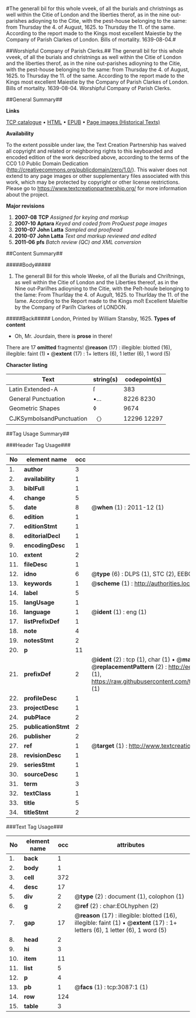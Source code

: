 #The generall bil for this whole vveek, of all the burials and christnings as well within the Citie of London and the liberties therof, as in the nine out-parishes adioyning to the Citie, with the pest-house belonging to the same: from Thursday the 4. of August, 1625. to Thursday the 11. of the same. According to the report made to the Kings most excellent Maiestie by the Company of Parish Clarkes of London. Bills of mortality. 1639-08-04.#

##Worshipful Company of Parish Clerks.##
The generall bil for this whole vveek, of all the burials and christnings as well within the Citie of London and the liberties therof, as in the nine out-parishes adioyning to the Citie, with the pest-house belonging to the same: from Thursday the 4. of August, 1625. to Thursday the 11. of the same. According to the report made to the Kings most excellent Maiestie by the Company of Parish Clarkes of London.
Bills of mortality. 1639-08-04.
Worshipful Company of Parish Clerks.

##General Summary##

**Links**

[TCP catalogue](http://www.ota.ox.ac.uk/tcp/)  • 
[HTML](http://tei.it.ox.ac.uk/tcp/Texts-HTML/free/A06/A06265.html)  • 
[EPUB](http://tei.it.ox.ac.uk/tcp/Texts-EPUB/free/A06/A06265.epub) • 
[Page images (Historical Texts)](https://historicaltexts.jisc.ac.uk/eebo-99838699e)

**Availability**

To the extent possible under law, the Text Creation Partnership has waived all copyright and related or neighboring rights to this keyboarded and encoded edition of the work described above, according to the terms of the CC0 1.0 Public Domain Dedication (http://creativecommons.org/publicdomain/zero/1.0/). This waiver does not extend to any page images or other supplementary files associated with this work, which may be protected by copyright or other license restrictions. Please go to https://www.textcreationpartnership.org/ for more information about the project.

**Major revisions**

1. __2007-08__ __TCP__ *Assigned for keying and markup*
1. __2007-10__ __Aptara__ *Keyed and coded from ProQuest page images*
1. __2010-07__ __John Latta__ *Sampled and proofread*
1. __2010-07__ __John Latta__ *Text and markup reviewed and edited*
1. __2011-06__ __pfs__ *Batch review (QC) and XML conversion*

##Content Summary##

#####Body#####

1. The generall Bil for this whole Weeke,
of all the Burials and Chriſtnings, as well within
the Citie of London and the Liberties thereof, as in the
Nine out-Pariſhes adioyning to the Citie, with the Peſt-houſe
belonging to the ſame: From Thurſday the 4. of
Auguſt, 1625. to Thurſday the 11. of the ſame.
According to the Report made to the Kings
moſt Excellent Maieſtie by the Company
of Pariſh Clarkes of
LONDON.

#####Back#####
London, Printed by William Stansby, 1625.
**Types of content**

  * Oh, Mr. Jourdain, there is **prose** in there!

There are 17 **omitted** fragments! 
 @__reason__ (17) : illegible: blotted (16), illegible: faint (1)  •  @__extent__ (17) : 1+ letters (6), 1 letter (6), 1 word (5)

**Character listing**


|Text|string(s)|codepoint(s)|
|---|---|---|
|Latin Extended-A|ſ|383|
|General Punctuation|•…|8226 8230|
|Geometric Shapes|◊|9674|
|CJKSymbolsandPunctuation|〈〉|12296 12297|

##Tag Usage Summary##

###Header Tag Usage###

|No|element name|occ|attributes|
|---|---|---|---|
|1.|__author__|3||
|2.|__availability__|1||
|3.|__biblFull__|1||
|4.|__change__|5||
|5.|__date__|8| @__when__ (1) : 2011-12 (1)|
|6.|__edition__|1||
|7.|__editionStmt__|1||
|8.|__editorialDecl__|1||
|9.|__encodingDesc__|1||
|10.|__extent__|2||
|11.|__fileDesc__|1||
|12.|__idno__|6| @__type__ (6) : DLPS (1), STC (2), EEBO-CITATION (1), PROQUEST (1), VID (1)|
|13.|__keywords__|1| @__scheme__ (1) : http://authorities.loc.gov/ (1)|
|14.|__label__|5||
|15.|__langUsage__|1||
|16.|__language__|1| @__ident__ (1) : eng (1)|
|17.|__listPrefixDef__|1||
|18.|__note__|4||
|19.|__notesStmt__|2||
|20.|__p__|11||
|21.|__prefixDef__|2| @__ident__ (2) : tcp (1), char (1)  •  @__matchPattern__ (2) : ([0-9\-]+):([0-9IVX]+) (1), (.+) (1)  •  @__replacementPattern__ (2) : http://eebo.chadwyck.com/downloadtiff?vid=$1&page=$2 (1), https://raw.githubusercontent.com/textcreationpartnership/Texts/master/tcpchars.xml#$1 (1)|
|22.|__profileDesc__|1||
|23.|__projectDesc__|1||
|24.|__pubPlace__|2||
|25.|__publicationStmt__|2||
|26.|__publisher__|2||
|27.|__ref__|1| @__target__ (1) : http://www.textcreationpartnership.org/docs/. (1)|
|28.|__revisionDesc__|1||
|29.|__seriesStmt__|1||
|30.|__sourceDesc__|1||
|31.|__term__|3||
|32.|__textClass__|1||
|33.|__title__|5||
|34.|__titleStmt__|2||


###Text Tag Usage###

|No|element name|occ|attributes|
|---|---|---|---|
|1.|__back__|1||
|2.|__body__|1||
|3.|__cell__|372||
|4.|__desc__|17||
|5.|__div__|2| @__type__ (2) : document (1), colophon (1)|
|6.|__g__|2| @__ref__ (2) : char:EOLhyphen (2)|
|7.|__gap__|17| @__reason__ (17) : illegible: blotted (16), illegible: faint (1)  •  @__extent__ (17) : 1+ letters (6), 1 letter (6), 1 word (5)|
|8.|__head__|2||
|9.|__hi__|3||
|10.|__item__|11||
|11.|__list__|5||
|12.|__p__|4||
|13.|__pb__|1| @__facs__ (1) : tcp:3087:1 (1)|
|14.|__row__|124||
|15.|__table__|3||
